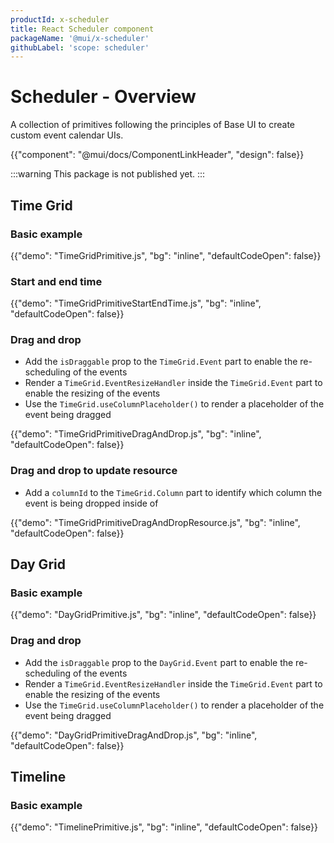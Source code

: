 ```yaml
---
productId: x-scheduler
title: React Scheduler component
packageName: '@mui/x-scheduler'
githubLabel: 'scope: scheduler'
---
```


# Scheduler - Overview

<p class="description">A collection of primitives following the principles of Base UI to create custom event calendar UIs.</p>

{{"component": "@mui/docs/ComponentLinkHeader", "design": false}}

:::warning
This package is not published yet.
:::

## Time Grid

### Basic example

{{"demo": "TimeGridPrimitive.js", "bg": "inline", "defaultCodeOpen": false}}

### Start and end time

{{"demo": "TimeGridPrimitiveStartEndTime.js", "bg": "inline", "defaultCodeOpen": false}}

### Drag and drop

- Add the `isDraggable` prop to the `TimeGrid.Event` part to enable the re-scheduling of the events
- Render a `TimeGrid.EventResizeHandler` inside the `TimeGrid.Event` part to enable the resizing of the events
- Use the `TimeGrid.useColumnPlaceholder()` to render a placeholder of the event being dragged

{{"demo": "TimeGridPrimitiveDragAndDrop.js", "bg": "inline", "defaultCodeOpen": false}}

### Drag and drop to update resource

- Add a `columnId` to the `TimeGrid.Column` part to identify which column the event is being dropped inside of

{{"demo": "TimeGridPrimitiveDragAndDropResource.js", "bg": "inline", "defaultCodeOpen": false}}

## Day Grid

### Basic example

{{"demo": "DayGridPrimitive.js", "bg": "inline", "defaultCodeOpen": false}}

### Drag and drop

- Add the `isDraggable` prop to the `DayGrid.Event` part to enable the re-scheduling of the events
- Render a `TimeGrid.EventResizeHandler` inside the `TimeGrid.Event` part to enable the resizing of the events
- Use the `TimeGrid.useColumnPlaceholder()` to render a placeholder of the event being dragged

{{"demo": "DayGridPrimitiveDragAndDrop.js", "bg": "inline", "defaultCodeOpen": false}}

## Timeline

### Basic example

{{"demo": "TimelinePrimitive.js", "bg": "inline", "defaultCodeOpen": false}}
